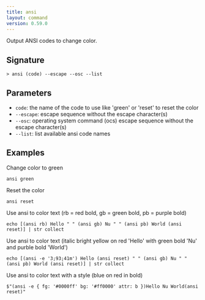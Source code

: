 ```yaml
---
title: ansi
layout: command
version: 0.59.0
---
```


Output ANSI codes to change color.

## Signature

```> ansi (code) --escape --osc --list```

## Parameters

 -  `code`: the name of the code to use like 'green' or 'reset' to reset the color
 -  `--escape`: escape sequence without the escape character(s)
 -  `--osc`: operating system command (ocs) escape sequence without the escape character(s)
 -  `--list`: list available ansi code names

## Examples

Change color to green
```shell
ansi green
```

Reset the color
```shell
ansi reset
```

Use ansi to color text (rb = red bold, gb = green bold, pb = purple bold)
```shell
echo [(ansi rb) Hello " " (ansi gb) Nu " " (ansi pb) World (ansi reset)] | str collect
```

Use ansi to color text (italic bright yellow on red 'Hello' with green bold 'Nu' and purble bold 'World')
```shell
echo [(ansi -e '3;93;41m') Hello (ansi reset) " " (ansi gb) Nu " " (ansi pb) World (ansi reset)] | str collect
```

Use ansi to color text with a style (blue on red in bold)
```shell
$"(ansi -e { fg: '#0000ff' bg: '#ff0000' attr: b })Hello Nu World(ansi reset)"
```

